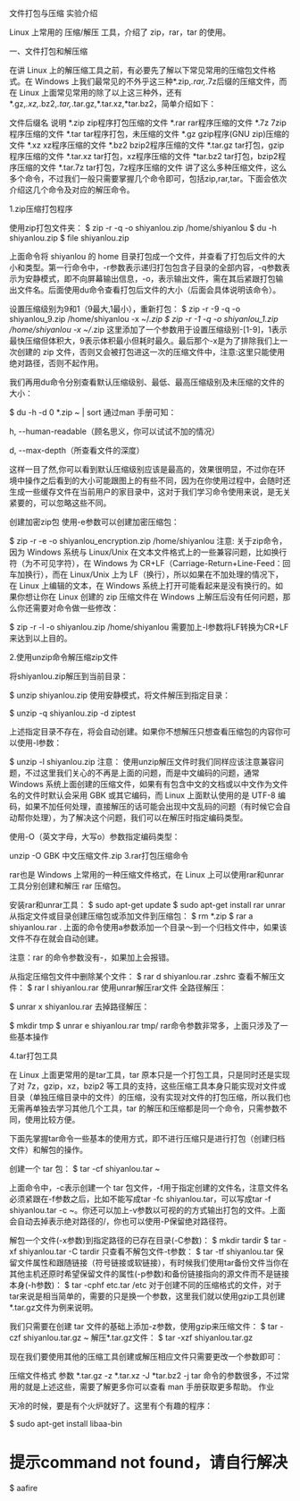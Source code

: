 文件打包与压缩
实验介绍

Linux 上常用的 压缩/解压 工具，介绍了 zip，rar，tar 的使用。

一、文件打包和解压缩

在讲 Linux 上的解压缩工具之前，有必要先了解以下常见常用的压缩包文件格式。在 Windows 上我们最常见的不外乎这三种*.zip,*.rar,*.7z后缀的压缩文件，而在 Linux 上面常见常用的除了以上这三种外，还有*.gz,*.xz,*.bz2,*.tar,*.tar.gz,*.tar.xz,*tar.bz2，简单介绍如下：

文件后缀名	说明
*.zip	zip程序打包压缩的文件
*.rar	rar程序压缩的文件
*.7z	7zip程序压缩的文件
*.tar	tar程序打包，未压缩的文件
*.gz	gzip程序(GNU zip)压缩的文件
*.xz	xz程序压缩的文件
*.bz2	bzip2程序压缩的文件
*.tar.gz	tar打包，gzip程序压缩的文件
*.tar.xz	tar打包，xz程序压缩的文件
*tar.bz2	tar打包，bzip2程序压缩的文件
*.tar.7z	tar打包，7z程序压缩的文件
讲了这么多种压缩文件，这么多个命令，不过我们一般只需要掌握几个命令即可，包括zip,rar,tar。下面会依次介绍这几个命令及对应的解压命令。

1.zip压缩打包程序

使用zip打包文件夹：
$ zip -r -q -o shiyanlou.zip /home/shiyanlou
$ du -h shiyanlou.zip
$ file shiyanlou.zip


上面命令将 shiyanlou 的 home 目录打包成一个文件，并查看了打包后文件的大小和类型。第一行命令中，-r参数表示递归打包包含子目录的全部内容，-q参数表示为安静模式，即不向屏幕输出信息，-o，表示输出文件，需在其后紧跟打包输出文件名。后面使用du命令查看打包后文件的大小（后面会具体说明该命令）。

设置压缩级别为9和1（9最大,1最小），重新打包：
$ zip -r -9 -q -o shiyanlou_9.zip /home/shiyanlou -x ~/*.zip
$ zip -r -1 -q -o shiyanlou_1.zip /home/shiyanlou -x ~/*.zip
这里添加了一个参数用于设置压缩级别-[1-9]，1表示最快压缩但体积大，9表示体积最小但耗时最久。最后那个-x是为了排除我们上一次创建的 zip 文件，否则又会被打包进这一次的压缩文件中，注意:这里只能使用绝对路径，否则不起作用。

我们再用du命令分别查看默认压缩级别、最低、最高压缩级别及未压缩的文件的大小：

$ du -h -d 0 *.zip ~ | sort
通过man 手册可知：

h, --human-readable（顾名思义，你可以试试不加的情况）

d, --max-depth（所查看文件的深度）



这样一目了然,你可以看到默认压缩级别应该是最高的，效果很明显，不过你在环境中操作之后看到的大小可能跟图上的有些不同，因为在你使用过程中，会随时还生成一些缓存文件在当前用户的家目录中，这对于我们学习命令使用来说，是无关紧要的，可以忽略这些不同。

创建加密zip包
使用-e参数可以创建加密压缩包：

$ zip -r -e -o shiyanlou_encryption.zip /home/shiyanlou
注意: 关于zip命令，因为 Windows 系统与 Linux/Unix 在文本文件格式上的一些兼容问题，比如换行符（为不可见字符），在 Windows 为 CR+LF（Carriage-Return+Line-Feed：回车加换行），而在 Linux/Unix 上为 LF（换行），所以如果在不加处理的情况下，在 Linux 上编辑的文本，在 Windows 系统上打开可能看起来是没有换行的。如果你想让你在 Linux 创建的 zip 压缩文件在 Windows 上解压后没有任何问题，那么你还需要对命令做一些修改：

$ zip -r -l -o shiyanlou.zip /home/shiyanlou
需要加上-l参数将LF转换为CR+LF来达到以上目的。

2.使用unzip命令解压缩zip文件

将shiyanlou.zip解压到当前目录：

$ unzip shiyanlou.zip
使用安静模式，将文件解压到指定目录：

$ unzip -q shiyanlou.zip -d ziptest


上述指定目录不存在，将会自动创建。如果你不想解压只想查看压缩包的内容你可以使用-l参数：

$ unzip -l shiyanlou.zip
注意： 使用unzip解压文件时我们同样应该注意兼容问题，不过这里我们关心的不再是上面的问题，而是中文编码的问题，通常 Windows 系统上面创建的压缩文件，如果有有包含中文的文档或以中文作为文件名的文件时默认会采用 GBK 或其它编码，而 Linux 上面默认使用的是 UTF-8 编码，如果不加任何处理，直接解压的话可能会出现中文乱码的问题（有时候它会自动帮你处理），为了解决这个问题，我们可以在解压时指定编码类型。

使用-O（英文字母，大写o）参数指定编码类型：

unzip -O GBK 中文压缩文件.zip
3.rar打包压缩命令

rar也是 Windows 上常用的一种压缩文件格式，在 Linux 上可以使用rar和unrar工具分别创建和解压 rar 压缩包。

安装rar和unrar工具：
$ sudo apt-get update
$ sudo apt-get install rar unrar
从指定文件或目录创建压缩包或添加文件到压缩包：
$ rm *.zip
$ rar a shiyanlou.rar .
上面的命令使用a参数添加一个目录～到一个归档文件中，如果该文件不存在就会自动创建。

注意：rar 的命令参数没有-，如果加上会报错。

从指定压缩包文件中删除某个文件：
$ rar d shiyanlou.rar .zshrc
查看不解压文件：
$ rar l shiyanlou.rar
使用unrar解压rar文件
全路径解压：

$ unrar x shiyanlou.rar
去掉路径解压：

$ mkdir tmp
$ unrar e shiyanlou.rar tmp/
rar命令参数非常多，上面只涉及了一些基本操作

4.tar打包工具

在 Linux 上面更常用的是tar工具，tar 原本只是一个打包工具，只是同时还是实现了对 7z，gzip，xz，bzip2 等工具的支持，这些压缩工具本身只能实现对文件或目录（单独压缩目录中的文件）的压缩，没有实现对文件的打包压缩，所以我们也无需再单独去学习其他几个工具，tar 的解压和压缩都是同一个命令，只需参数不同，使用比较方便。

下面先掌握tar命令一些基本的使用方式，即不进行压缩只是进行打包（创建归档文件）和解包的操作。

创建一个 tar 包：
$ tar -cf shiyanlou.tar ~


上面命令中，-c表示创建一个 tar 包文件，-f用于指定创建的文件名，注意文件名必须紧跟在-f参数之后，比如不能写成tar -fc shiyanlou.tar，可以写成tar -f shiyanlou.tar -c ~。你还可以加上-v参数以可视的的方式输出打包的文件。上面会自动去掉表示绝对路径的/，你也可以使用-P保留绝对路径符。

解包一个文件(-x参数)到指定路径的已存在目录(-C参数)：
$ mkdir tardir
$ tar -xf shiyanlou.tar -C tardir
只查看不解包文件-t参数：
$ tar -tf shiyanlou.tar
保留文件属性和跟随链接（符号链接或软链接），有时候我们使用tar备份文件当你在其他主机还原时希望保留文件的属性(-p参数)和备份链接指向的源文件而不是链接本身(-h参数)：
$ tar -cphf etc.tar /etc
对于创建不同的压缩格式的文件，对于tar来说是相当简单的，需要的只是换一个参数，这里我们就以使用gzip工具创建*.tar.gz文件为例来说明。

我们只需要在创建 tar 文件的基础上添加-z参数，使用gzip来压缩文件：
$ tar -czf shiyanlou.tar.gz ~
解压*.tar.gz文件：
$ tar -xzf shiyanlou.tar.gz


现在我们要使用其他的压缩工具创建或解压相应文件只需要更改一个参数即可：

压缩文件格式	参数
*.tar.gz	-z
*.tar.xz	-J
*tar.bz2	-j
tar 命令的参数很多，不过常用的就是上述这些，需要了解更多你可以查看 man 手册获取更多帮助。
作业

天冷的时候，要是有个火炉就好了。这里有个有趣的程序：

$ sudo apt-get install libaa-bin 
# 提示command not found，请自行解决
$ aafire
